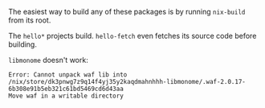 The easiest way to build any of these packages is by running `nix-build` from its root.

The `hello*` projects build. `hello-fetch` even fetches its source code before building.

`libmonome` doesn't work:
```
Error: Cannot unpack waf lib into /nix/store/dk3pnwg7z9q14f4yj35y2kaqdmahnhhh-libmonome/.waf-2.0.17-6b308e91b5eb321c61bd5469cd6d43aa
Move waf in a writable directory
```
